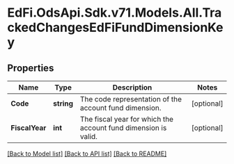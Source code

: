 # EdFi.OdsApi.Sdk.v71.Models.All.TrackedChangesEdFiFundDimensionKey

## Properties

Name | Type | Description | Notes
------------ | ------------- | ------------- | -------------
**Code** | **string** | The code representation of the account fund dimension. | [optional] 
**FiscalYear** | **int** | The fiscal year for which the account fund dimension is valid. | [optional] 

[[Back to Model list]](../README.md#documentation-for-models) [[Back to API list]](../README.md#documentation-for-api-endpoints) [[Back to README]](../README.md)

